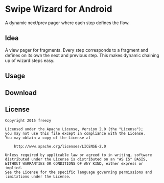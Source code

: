 Swipe Wizard for Android
========================

A dynamic next/prev pager where each step defines the flow.


Idea
----

A view pager for fragments. Every step corresponds to a fragment and defines on
its own the next and previous step. This makes dynamic chaining up of wizard
steps easy.


Usage
-----


Download
--------


License
-------

```
Copyright 2015 freezy

Licensed under the Apache License, Version 2.0 (the "License");
you may not use this file except in compliance with the License.
You may obtain a copy of the License at

    http://www.apache.org/licenses/LICENSE-2.0

Unless required by applicable law or agreed to in writing, software
distributed under the License is distributed on an "AS IS" BASIS,
WITHOUT WARRANTIES OR CONDITIONS OF ANY KIND, either express or implied.
See the License for the specific language governing permissions and
limitations under the License.
```